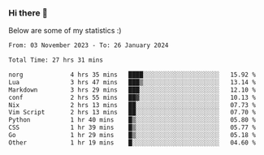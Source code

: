 ### Hi there 👋
Below are some of my statistics :)

<!--START_SECTION:waka-->

```txt
From: 03 November 2023 - To: 26 January 2024

Total Time: 27 hrs 31 mins

norg             4 hrs 35 mins   ████░░░░░░░░░░░░░░░░░░░░░   15.92 %
Lua              3 hrs 47 mins   ███▒░░░░░░░░░░░░░░░░░░░░░   13.14 %
Markdown         3 hrs 29 mins   ███░░░░░░░░░░░░░░░░░░░░░░   12.10 %
conf             2 hrs 55 mins   ██▓░░░░░░░░░░░░░░░░░░░░░░   10.13 %
Nix              2 hrs 13 mins   ██░░░░░░░░░░░░░░░░░░░░░░░   07.73 %
Vim Script       2 hrs 13 mins   ██░░░░░░░░░░░░░░░░░░░░░░░   07.70 %
Python           1 hr 40 mins    █▒░░░░░░░░░░░░░░░░░░░░░░░   05.80 %
CSS              1 hr 39 mins    █▒░░░░░░░░░░░░░░░░░░░░░░░   05.77 %
Go               1 hr 29 mins    █▒░░░░░░░░░░░░░░░░░░░░░░░   05.18 %
Other            1 hr 19 mins    █░░░░░░░░░░░░░░░░░░░░░░░░   04.60 %
```

<!--END_SECTION:waka-->

<!--
**KlapenHz/KlapenHz** is a ✨ _special_ ✨ repository because its `README.md` (this file) appears on your GitHub profile.

Here are some ideas to get you started:

- 🔭 I’m currently working on ...
- 🌱 I’m currently learning ...
- 👯 I’m looking to collaborate on ...
- 🤔 I’m looking for help with ...
- 💬 Ask me about ...
- 📫 How to reach me: ...
- 😄 Pronouns: ...
- ⚡ Fun fact: ...
-->
